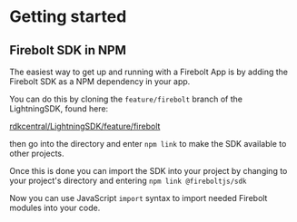 # Getting started

## Firebolt SDK in NPM

The easiest way to get up and running with a Firebolt App is by adding the Firebolt SDK as a NPM dependency in your app.

You can do this by cloning the `feature/firebolt` branch of the LightningSDK, found here:

[rdkcentral/LightningSDK/feature/firebolt](https://github.com/rdkcentral/Lightning-SDK/tree/feature/firebolt)

then go into the directory and enter `npm link` to make the SDK available to other projects.

Once this is done you can import the SDK into your project by changing to your project's directory and entering `npm link @fireboltjs/sdk`

Now you can use JavaScript `import` syntax to import needed Firebolt modules into your code.

